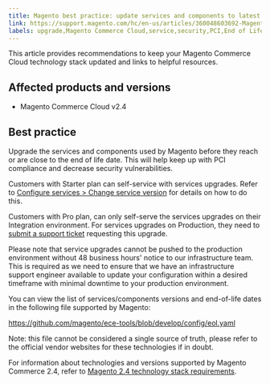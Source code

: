 ```yaml
---
title: Magento best practice: update services and components to latest version
link: https://support.magento.com/hc/en-us/articles/360048603692-Magento-best-practice-update-services-and-components-to-latest-version
labels: upgrade,Magento Commerce Cloud,service,security,PCI,End of Life,best practices,2.4,2.4.0
---
```


This article provides recommendations to keep your Magento Commerce Cloud technology stack updated and links to helpful resources. 

## Affected products and versions

* Magento Commerce Cloud v2.4

## Best practice

Upgrade the services and components used by Magento before they reach or are close to the end of life date. This will help keep up with PCI compliance and decrease security vulnerabilities. 

Customers with Starter plan can self-service with services upgrades. Refer to [Configure services > Change service version](https://devdocs.magento.com/cloud/project/services.html#change-service-version) for details on how to do this.  

Customers with Pro plan, can only self-serve the services upgrades on their Integration environment. For services upgrades on Production, they need to [submit a support ticket](https://support.magento.com/hc/en-us/articles/360000913794-Magento-Help-Center-User-Guide#submit-ticket) requesting this upgrade. 

<p class="warning">Please note that service upgrades cannot be pushed to the production environment without 48 business hours' notice to our infrastructure team. This is required as we need to ensure that we have an infrastructure support engineer available to update your configuration within a desired timeframe with minimal downtime to your production environment. </p>

You can view the list of services/components versions and end-of-life dates in the following file supported by Magento:

<https://github.com/magento/ece-tools/blob/develop/config/eol.yaml> 

<p class="info">Note: this file cannot be considered a single source of truth, please refer to the official vendor websites for these technologies if in doubt. </p>

For information about technologies and versions supported by Magento Commerce 2.4, refer to [Magento 2.4 technology stack requirements](https://devdocs.magento.com/guides/v2.4/architecture/tech-stack.html).